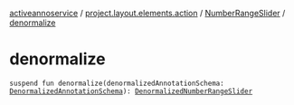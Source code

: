 [activeannoservice](../../index.md) / [project.layout.elements.action](../index.md) / [NumberRangeSlider](index.md) / [denormalize](./denormalize.md)

# denormalize

`suspend fun denormalize(denormalizedAnnotationSchema: `[`DenormalizedAnnotationSchema`](../../project.annotationschema/-denormalized-annotation-schema/index.md)`): `[`DenormalizedNumberRangeSlider`](../-denormalized-number-range-slider/index.md)